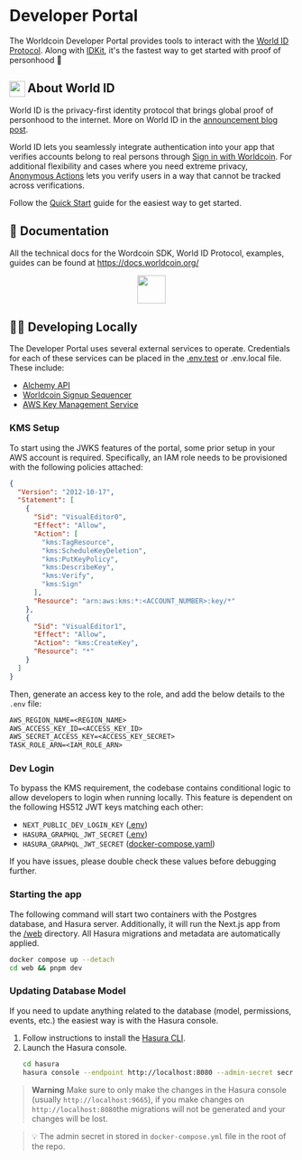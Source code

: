 <a href="https://developer.worldcoin.org">
  <img src="https://raw.githubusercontent.com/worldcoin/world-id-docs/main/public/images/shared-readme/readme-header.png" alt="" />
</a>

# Developer Portal

The Worldcoin Developer Portal provides tools to interact with the [World ID Protocol](https://worldcoin.org/world-id). Along with [IDKit](https://github.com/worldcoin/idkit-js), it's the fastest way to get started with proof of personhood 🚀

<!-- WORLD-ID-SHARED-README-TAG:START - Do not remove or modify this section directly -->
<!-- The contents of this file are inserted to all World ID repositories to provide general context on World ID. -->

## <img align="left" width="28" height="28" src="https://raw.githubusercontent.com/worldcoin/world-id-docs/main/public/images/shared-readme/readme-world-id.png" alt="" style="margin-right: 0; padding-right: 4px;" /> About World ID

World ID is the privacy-first identity protocol that brings global proof of personhood to the internet. More on World ID in the [announcement blog post](https://worldcoin.org/blog/announcements/introducing-world-id-and-sdk).

World ID lets you seamlessly integrate authentication into your app that verifies accounts belong to real persons through [Sign in with Worldcoin](https://docs.worldcoin.org/id/sign-in). For additional flexibility and cases where you need extreme privacy, [Anonymous Actions](https://docs.worldcoin.org/id/anonymous-actions) lets you verify users in a way that cannot be tracked across verifications.

Follow the [Quick Start](https://docs.worldcoin.org/quick-start) guide for the easiest way to get started.

## 📄 Documentation

All the technical docs for the Wordcoin SDK, World ID Protocol, examples, guides can be found at https://docs.worldcoin.org/

<a href="https://docs.worldcoin.org">
  <p align="center">
    <picture align="center">
      <source media="(prefers-color-scheme: dark)" srcset="https://raw.githubusercontent.com/worldcoin/world-id-docs/main/public/images/shared-readme/visit-documentation-dark.png" height="50px" />
      <source media="(prefers-color-scheme: light)" srcset="https://raw.githubusercontent.com/worldcoin/world-id-docs/main/public/images/shared-readme/visit-documentation-light.png" height="50px" />
      <img />
    </picture>
  </p>
</a>

<!-- WORLD-ID-SHARED-README-TAG:END -->

## 🧑‍💻 Developing Locally

The Developer Portal uses several external services to operate. Credentials for each of these services can be placed in the [.env.test](./web/.env.test) or .env.local file. These include:

- [Alchemy API](https://docs.alchemy.com/reference/api-overview)
- [Worldcoin Signup Sequencer](https://github.com/worldcoin/signup-sequencer)
- [AWS Key Management Service](https://aws.amazon.com/kms/)

### KMS Setup

To start using the JWKS features of the portal, some prior setup in your AWS account is required. Specifically, an IAM role needs to be provisioned with the following policies attached:

```json
{
  "Version": "2012-10-17",
  "Statement": [
    {
      "Sid": "VisualEditor0",
      "Effect": "Allow",
      "Action": [
        "kms:TagResource",
        "kms:ScheduleKeyDeletion",
        "kms:PutKeyPolicy",
        "kms:DescribeKey",
        "kms:Verify",
        "kms:Sign"
      ],
      "Resource": "arn:aws:kms:*:<ACCOUNT_NUMBER>:key/*"
    },
    {
      "Sid": "VisualEditor1",
      "Effect": "Allow",
      "Action": "kms:CreateKey",
      "Resource": "*"
    }
  ]
}
```

Then, generate an access key to the role, and add the below details to the `.env` file:

```txt
AWS_REGION_NAME=<REGION_NAME>
AWS_ACCESS_KEY_ID=<ACCESS_KEY_ID>
AWS_SECRET_ACCESS_KEY=<ACCESS_KEY_SECRET>
TASK_ROLE_ARN=<IAM_ROLE_ARN>
```

### Dev Login

To bypass the KMS requirement, the codebase contains conditional logic to allow developers to login when running locally. This feature is dependent on the following HS512 JWT keys matching each other:

- `NEXT_PUBLIC_DEV_LOGIN_KEY` ([.env](./web/.env.test))
- `HASURA_GRAPHQL_JWT_SECRET` ([.env](./web/.env.test))
- `HASURA_GRAPHQL_JWT_SECRET` ([docker-compose.yaml](./docker-compose.yaml))

If you have issues, please double check these values before debugging further.

### Starting the app

The following command will start two containers with the Postgres database, and Hasura server. Additionally, it will run the Next.js app from the [/web](./web) directory. All Hasura migrations and metadata are automatically applied.

```bash
docker compose up --detach
cd web && pnpm dev
```

### Updating Database Model

If you need to update anything related to the database (model, permissions, events, etc.) the easiest way is with the Hasura console.

1. Follow instructions to install the [Hasura CLI](https://hasura.io/docs/latest/graphql/core/hasura-cli/install-hasura-cli/).
2. Launch the Hasura console.
   ```bash
   cd hasura
   hasura console --endpoint http://localhost:8080 --admin-secret secret!
   ```

> **Warning** Make sure to only make the changes in the Hasura console (usually `http://localhost:9665`), if you make changes on `http://localhost:8080`the migrations will not be generated and your changes will be lost.

> 💡 The admin secret in stored in `docker-compose.yml` file in the root of the repo.
